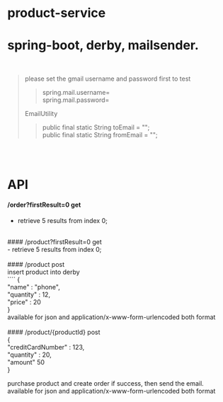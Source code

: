 # product-service

spring-boot, derby, mailsender. <br>
=======
 <br>
 
>please set the gmail username and password first to test <br>
>>spring.mail.username= <br>
>>spring.mail.password= <br>
>
> EmailUtility
>>public final static String toEmail = ""; <br>
>>public final static String fromEmail = ""; <br>
 <br>
 <br>
 
 API
 ====
#### /order?firstResult=0 get <br>
- retrieve 5 results from index 0; <br>
 <br>
#### /product?firstResult=0 get <br>
- retrieve 5 results from index 0; <br>
<br>
#### /product post <br>
  insert product into derby <br>
  ````
  {  <br>
    "name" : "phone",  <br>
    "quantity" : 12,  <br>
    "price" : 20 <br>
  } <br>
  available for json and application/x-www-form-urlencoded both format <br>
<br>
#### /product/{productId}  post <br>
  { <br>
    "creditCardNumber" : 123, <br>
    "quantity" : 20, <br>
    "amount" 50 <br>
  } <br>
  
  purchase product and create order if success, then send the email. <br>
  available for json and application/x-www-form-urlencoded both format <br>


